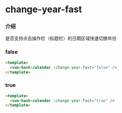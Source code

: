 # change-year-fast

### 介绍

是否支持点击操作栏（标题栏）的日期区域快速切换年份

### false

```html
<template>
  <vue-hash-calendar :change-year-fast="false" />
</template>
```

### true

```html
<template>
  <vue-hash-calendar :change-year-fast="true" />
</template>
```
